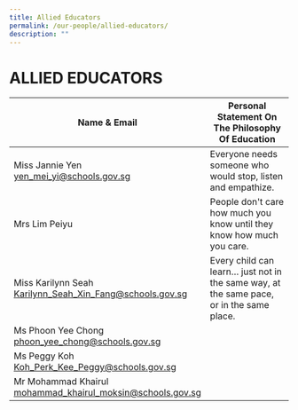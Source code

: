 ```yaml
---
title: Allied Educators
permalink: /our-people/allied-educators/
description: ""
---
```

# **ALLIED EDUCATORS**


| Name &amp; Email 	| Personal Statement On The Philosophy Of Education 	|
|---	|---	|
| Miss Jannie Yen<br>[yen_mei_yi@schools.gov.sg](mailto:yen_mei_yi@schools.gov.sg) 	| Everyone needs someone who would stop, listen and empathize. 	|
| Mrs Lim Peiyu<br>| People don't care how much you know until they know how much you care. 	|
| Miss Karilynn Seah<br>[Karilynn_Seah_Xin_Fang@schools.gov.sg](mailto:Karilynn_Seah_Xin_Fang@schools.gov.sg)  	| Every child can learn… just not in the same way, at the same pace, or in the same place.  	|
| Ms Phoon Yee Chong<br>[phoon_yee_chong@schools.gov.sg](mailto:phoon_yee_chong@schools.gov.sg)  	|   	|
| Ms Peggy Koh<br>[ Koh_Perk_Kee_Peggy@schools.gov.sg](mailto:Koh_Perk_Kee_Peggy@schools.gov.sg) 	|   	|
| Mr Mohammad Khairul<br>[mohammad_khairul_moksin@schools.gov.sg](mailto:mohammad_khairul_moksin@schools.gov.sg) 	|   	|